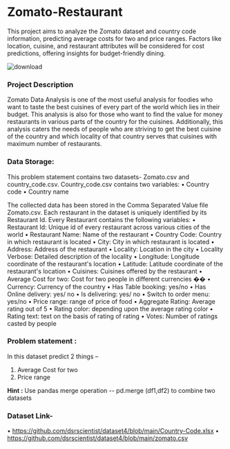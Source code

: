 # Zomato-Restaurant
This project aims to analyze the Zomato dataset and country code information, predicting average costs for two and price ranges. Factors like location, cuisine, and restaurant attributes will be considered for cost predictions, offering insights for budget-friendly dining.

![download](https://github.com/RimaDas89/Zomato-Restaurant/assets/121311261/b8bd8a5a-1391-4cf5-92e7-21dd7f3dec24)

### Project Description
Zomato Data Analysis is one of the most useful analysis for foodies who want to taste the best
cuisines of every part of the world which lies in their budget. This analysis is also for those who
want to find the value for money restaurants in various parts of the country for the cuisines.
Additionally, this analysis caters the needs of people who are striving to get the best cuisine of
the country and which locality of that country serves that cuisines with maximum number of
restaurants.

### Data Storage:
This problem statement contains two datasets- Zomato.csv and country_code.csv.
Country_code.csv contains two variables:
• Country code
• Country name

The collected data has been stored in the Comma Separated Value file Zomato.csv. Each
restaurant in the dataset is uniquely identified by its Restaurant Id. Every Restaurant contains the following variables:
• Restaurant Id: Unique id of every restaurant across various cities of the world
• Restaurant Name: Name of the restaurant
• Country Code: Country in which restaurant is located
• City: City in which restaurant is located
• Address: Address of the restaurant
• Locality: Location in the city
• Locality Verbose: Detailed description of the locality
• Longitude: Longitude coordinate of the restaurant&#39;s location
• Latitude: Latitude coordinate of the restaurant&#39;s location
• Cuisines: Cuisines offered by the restaurant
• Average Cost for two: Cost for two people in different currencies ��
• Currency: Currency of the country
• Has Table booking: yes/no
• Has Online delivery: yes/ no
• Is delivering: yes/ no
• Switch to order menu: yes/no
• Price range: range of price of food
• Aggregate Rating: Average rating out of 5
• Rating color: depending upon the average rating color
• Rating text: text on the basis of rating of rating
• Votes: Number of ratings casted by people

### Problem statement :
In this dataset predict 2 things –
1) Average Cost for two
2) Price range


**Hint :** Use pandas merge operation -- pd.merge (df1,df2) to combine two datasets


### Dataset Link-  
•	https://github.com/dsrscientist/dataset4/blob/main/Country-Code.xlsx
•	https://github.com/dsrscientist/dataset4/blob/main/zomato.csv
